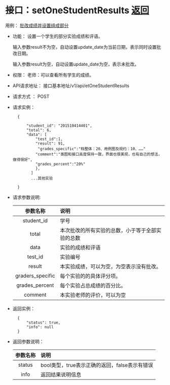 # 接口：setOneStudentResults  [返回](../README.md)
用例： [批改成绩并设置组成部分](../用例/批改成绩并设置成绩组成部分.md)

- 功能：
    设置一个学生的部分实验成绩和评语。
    
    输入参数result不为空，自动设置update_date为当前日期，表示同时设置批改日期。
    
    输入参数result为空，自动设置update_date为空，表示未批改。
    
- 权限：
    老师：可以查看所有学生的成绩。
    
- API请求地址： 
    接口基本地址/v1/api/etOneStudentResults

- 请求方式 ：
    POST
 
- 请求实例：  
    
        { 
            
            "student_id": "201510414401", 
            "total": 6,
            "data": [
                "test_id":1,
                "result": 91, 
                 "grades_specific":"档整体：20、用例图及规约：10、……"
                "comment":"类图和接口高度保持一致，界面也很美观，也有自己的想法，做得很好",
                "grades_percent":"20%"
                }, 
              ] 
              ...其他实验
               
        }

- 请求参数说明:       
 
  |参数名称|说明|
  |:---------:|:--------------------------------------------------------|      
  |student_id|学号|
  |total|本次批改的所有实验的总数，小于等于全部实验的总数|
  |data|实验的成绩和评语|
  |test_id|实验编号|
  |result|本实验成绩，可以为空，为空表示没有批改。|
  |graders_specific|每个实验的的具体评分项。|
  |grades_percent|每个实验占总成绩的百分比。|
  |comment|本实验老师的评价，可以为空|   
 
- 返回实例：

        {         
            "status": true,
            "info": null
        }

- 返回参数说明：    
 
  |参数名称|说明|
  |:---------:|:--------------------------------------------------------|      
  |status|bool类型，true表示正确的返回，false表示有错误|
  |info|返回结果说明信息|